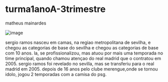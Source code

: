 # turma1anoA-3trimestre
matheus mainardes 




![image](https://github.com/poitivo01/turma1anoA-3trimestre/assets/146740195/f0e7222e-bc40-4290-8075-97eb99a460fc)


sergio ramos nasceu em camas, na regiao metropolitana de sevilha, e chegou as categorias de base do sevilha e chegou as categorias de base com 10 anos. la, se profissionalizou, mas atuou por mais uma temporada no time principal, quando chamou atençao do real madrid que o contratou em 2005.
sergio ramos foi revelado no sevilla, mas se transferiu para o real madrid em 2005. 
depois de 16 anos pelo clube merengue,onde se tornou idolo, jogou 2 temporadas com a camisa do psg.
